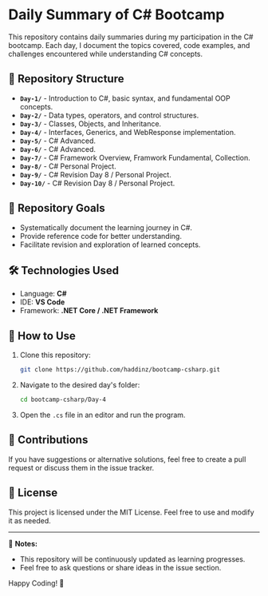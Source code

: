 # Daily Summary of C# Bootcamp

This repository contains daily summaries during my participation in the C# bootcamp. Each day, I document the topics covered, code examples, and challenges encountered while understanding C# concepts.

## 📌 Repository Structure

- **`Day-1/`** - Introduction to C#, basic syntax, and fundamental OOP concepts.
- **`Day-2/`** - Data types, operators, and control structures.
- **`Day-3/`** - Classes, Objects, and Inheritance.
- **`Day-4/`** - Interfaces, Generics, and WebResponse implementation.
- **`Day-5/`** - C# Advanced.
- **`Day-6/`** - C# Advanced.
- **`Day-7/`** - C# Framework Overview, Framwork Fundamental, Collection.
- **`Day-8/`** - C# Personal Project.
- **`Day-9/`** - C# Revision Day 8 / Personal Project.
- **`Day-10/`** - C# Revision Day 8 / Personal Project.

## 🚀 Repository Goals
- Systematically document the learning journey in C#.
- Provide reference code for better understanding.
- Facilitate revision and exploration of learned concepts.

## 🛠 Technologies Used
- Language: **C#**
- IDE: **VS Code**
- Framework: **.NET Core / .NET Framework**

## 📖 How to Use
1. Clone this repository:
   ```bash
   git clone https://github.com/haddinz/bootcamp-csharp.git
   ```
2. Navigate to the desired day's folder:
   ```bash
   cd bootcamp-csharp/Day-4
   ```
3. Open the `.cs` file in an editor and run the program.

## 📢 Contributions
If you have suggestions or alternative solutions, feel free to create a pull request or discuss them in the issue tracker.

## 📝 License
This project is licensed under the MIT License. Feel free to use and modify it as needed.

---

📌 **Notes:**
- This repository will be continuously updated as learning progresses.
- Feel free to ask questions or share ideas in the issue section.

  

Happy Coding! 🚀

